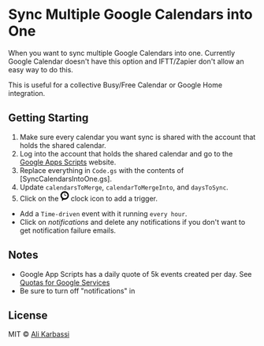 # Sync Multiple Google Calendars into One

When you want to sync multiple Google Calendars into one. Currently Google Calendar doesn't have this option and IFTT/Zapier don't allow an easy way to do this.

This is useful for a collective Busy/Free Calendar or Google Home integration.

## Getting Starting

1. Make sure every calendar you want sync is shared with the account that holds the shared calendar.
2. Log into the account that holds the shared calendar and go to the [Google Apps Scripts] website.
3. Replace everything in `Code.gs` with the contents of [SyncCalendarsIntoOne.gs].
4. Update `calendarsToMerge`, `calendarToMergeInto`, and `daysToSync`. 
5. Click on the ![trigger-icon] clock icon to add a trigger. 
 - Add a `Time-driven` event with it running `every hour`.
 - Click on _notifications_ and delete any notifications if you don't want to get notification failure emails.

## Notes
- Google App Scripts has a daily quote of 5k events created per day. See [Quotas for Google Services]
- Be sure to turn off "notifications" in

## License

MIT © [Ali Karbassi](http://karbassi.com)

[Google Apps Scripts]: https://script.google.com/intro
[SyncCalendarIntoOne.gs]: ../SyncCalendarsIntoOne.gs
[trigger-icon]: trigger.png
[Quotas for Google Services]: https://developers.google.com/apps-script/guides/services/quotas
